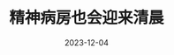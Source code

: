 ---
layout: page
title: 精神病房也会迎来清晨
description: >
  很治愈的韩式温情剧，充满了对精神病患的共情和关怀，且不乏令人大笑的幽默。两段爱情戏看起来是很典的韩剧套路，过于理想化的人设（无论是男主还女主，感觉非常符合异性恋彼此对恋爱对象的期待）有些令人出戏。
category: 剧集
img: assets/img/movie/2023/jing_shen_bing_fang_ye_hui_ying_lai_qing_chen.webp
star: 5
date: 2023-12-04
---
